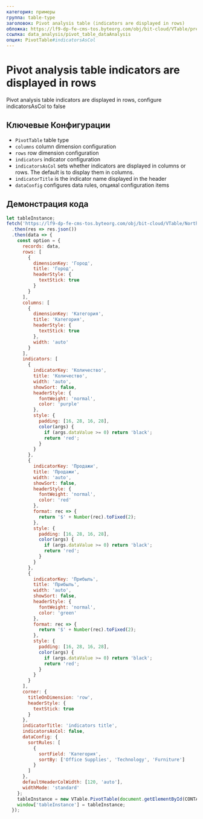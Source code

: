 ```yaml
---
категория: примеры
группа: table-type
заголовок: Pivot analysis table (indicators are displayed in rows)
обложка: https://lf9-dp-fe-cms-tos.byteorg.com/obj/bit-cloud/VTable/preview/pivot-analysis-table-indicator-row.png
ссылка: data_analysis/pivot_table_dataAnalysis
опция: PivotTable#indicatorsAsCol
---
```


# Pivot analysis table indicators are displayed in rows

Pivot analysis table indicators are displayed in rows, configure indicatorsAsCol to false

## Ключевые Конфигурации

- `PivotTable` table type
- `columns` column dimension configuration
- `rows` row dimension configuration
- `indicators` indicator configuration
- `indicatorsAsCol` sets whether indicators are displayed in columns or rows. The default is to display them in columns.
- `indicatorTitle` is the indicator name displayed in the header
- `dataConfig` configures data rules, опцияal configuration items

## Демонстрация кода

```javascript livedemo template=vtable
let tableInstance;
fetch('https://lf9-dp-fe-cms-tos.byteorg.com/obj/bit-cloud/VTable/North_American_Superstore_Pivot_data.json')
  .then(res => res.json())
  .then(data => {
    const option = {
      records: data,
      rows: [
        {
          dimensionKey: 'Город',
          title: 'Город',
          headerStyle: {
            textStick: true
          }
        }
      ],
      columns: [
        {
          dimensionKey: 'Категория',
          title: 'Категория',
          headerStyle: {
            textStick: true
          },
          width: 'auto'
        }
      ],
      indicators: [
        {
          indicatorKey: 'Количество',
          title: 'Количество',
          width: 'auto',
          showSort: false,
          headerStyle: {
            fontWeight: 'normal',
            color: 'purple'
          },
          style: {
            padding: [16, 28, 16, 28],
            color(args) {
              if (args.dataValue >= 0) return 'black';
              return 'red';
            }
          }
        },
        {
          indicatorKey: 'Продажи',
          title: 'Продажи',
          width: 'auto',
          showSort: false,
          headerStyle: {
            fontWeight: 'normal',
            color: 'red'
          },
          format: rec => {
            return '$' + Number(rec).toFixed(2);
          },
          style: {
            padding: [16, 28, 16, 28],
            color(args) {
              if (args.dataValue >= 0) return 'black';
              return 'red';
            }
          }
        },
        {
          indicatorKey: 'Прибыль',
          title: 'Прибыль',
          width: 'auto',
          showSort: false,
          headerStyle: {
            fontWeight: 'normal',
            color: 'green'
          },
          format: rec => {
            return '$' + Number(rec).toFixed(2);
          },
          style: {
            padding: [16, 28, 16, 28],
            color(args) {
              if (args.dataValue >= 0) return 'black';
              return 'red';
            }
          }
        }
      ],
      corner: {
        titleOnDimension: 'row',
        headerStyle: {
          textStick: true
        }
      },
      indicatorTitle: 'indicators title',
      indicatorsAsCol: false,
      dataConfig: {
        sortRules: [
          {
            sortField: 'Категория',
            sortBy: ['Office Supplies', 'Technology', 'Furniture']
          }
        ]
      },
      defaultHeaderColWidth: [120, 'auto'],
      widthMode: 'standard'
    };
    tableInstance = new VTable.PivotTable(document.getElementById(CONTAINER_ID), option);
    window['tableInstance'] = tableInstance;
  });
```
